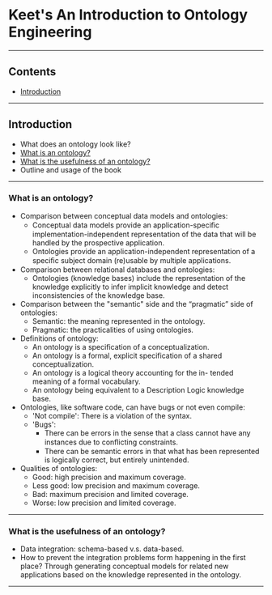 # Keet's An Introduction to Ontology Engineering

---

## Contents

- [Introduction](#introduction)

---

## Introduction

- What does an ontology look like?
- [What is an ontology?](#what-is-an-ontology)
- [What is the usefulness of an ontology?](#what-is-the-usefulness-of-an-ontology)
- Outline and usage of the book

---

### What is an ontology?

- Comparison between conceptual data models and ontologies:
    - Conceptual data models provide an application-speciﬁc implementation-independent representation of the data that will be handled by the prospective application.
    - Ontologies provide an application-independent representation of a speciﬁc subject domain (re)usable by multiple applications.
- Comparison between relational databases and ontologies:
    - Ontologies (knowledge bases) include the representation of the knowledge explicitly to infer implicit knowledge and detect inconsistencies of the knowledge base.
- Comparison between the "semantic" side and the “pragmatic” side of ontologies:
    - Semantic: the meaning represented in the ontology.
    - Pragmatic: the practicalities of using ontologies.
- Definitions of ontology:
    - An ontology is a specification of a conceptualization.
    - An ontology is a formal, explicit specification of a shared conceptualization.
    - An ontology is a logical theory accounting for the in- tended meaning of a formal vocabulary.
    - An ontology being equivalent to a Description Logic knowledge base.
- Ontologies, like software code, can have bugs or not even compile:
    - 'Not compile': There is a violation of the syntax.
    - 'Bugs':
        - There can be errors in the sense that a class cannot have any instances due to conﬂicting constraints.
        - There can be semantic errors in that what has been represented is logically correct, but entirely unintended.
- Qualities of ontologies:
    - Good: high precision and maximum coverage.
    - Less good: low precision and maximum coverage.
    - Bad: maximum precision and limited coverage.
    - Worse: low precision and limited coverage.

---

### What is the usefulness of an ontology?

- Data integration: schema-based v.s. data-based.
- How to prevent the integration problems form happening in the first place? Through generating conceptual models for related new applications based on the knowledge represented in the ontology.

---
